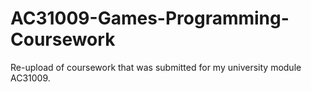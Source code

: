 # AC31009-Games-Programming-Coursework
Re-upload of coursework that was submitted for my university module AC31009.
